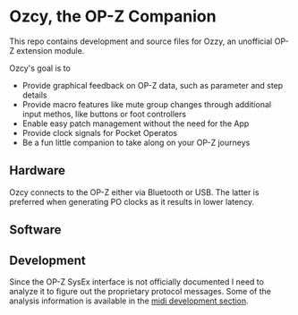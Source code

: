# Ozcy, the OP-Z Companion

This repo contains development and source files for Ozzy, an unofficial OP-Z extension module.

Ozcy's goal is to 

* Provide graphical feedback on OP-Z data, such as parameter and step details
* Provide macro features like mute group changes through additional input methos, like buttons or foot controllers
* Enable easy patch management without the need for the App
* Provide clock signals for Pocket Operatos
* Be a fun little companion to take along on your OP-Z journeys

## Hardware

Ozcy connects to the OP-Z either via Bluetooth or USB. The latter is preferred when generating PO clocks as it results in lower latency.

## Software



## Development

Since the OP-Z SysEx interface is not officially documented I need to analyze it to figure out the proprietary protocol messages. Some of the analysis information is available in the [midi development section](dev/midi).


